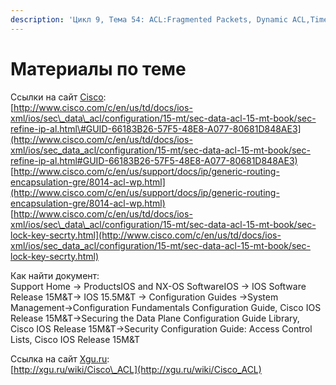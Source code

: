 ```yaml
---
description: 'Цикл 9, Тема 54: ACL:Fragmented Packets, Dynamic ACL,Time-Based ACL'
---
```


# Материалы по теме

Ссылки на сайт [Cisco](http://www.cisco.com/):  
[http://www.cisco.com/c/en/us/td/docs/ios-xml/ios/sec\_data\_acl/configuration/15-mt/sec-data-acl-15-mt-book/sec-refine-ip-al.html\#GUID-66183B26-57F5-48E8-A077-80681D848AE3](http://www.cisco.com/c/en/us/td/docs/ios-xml/ios/sec_data_acl/configuration/15-mt/sec-data-acl-15-mt-book/sec-refine-ip-al.html#GUID-66183B26-57F5-48E8-A077-80681D848AE3)  
[http://www.cisco.com/c/en/us/support/docs/ip/generic-routing-encapsulation-gre/8014-acl-wp.html](http://www.cisco.com/c/en/us/support/docs/ip/generic-routing-encapsulation-gre/8014-acl-wp.html)  
[http://www.cisco.com/c/en/us/td/docs/ios-xml/ios/sec\_data\_acl/configuration/15-mt/sec-data-acl-15-mt-book/sec-lock-key-secrty.html](http://www.cisco.com/c/en/us/td/docs/ios-xml/ios/sec_data_acl/configuration/15-mt/sec-data-acl-15-mt-book/sec-lock-key-secrty.html)

Как найти документ:  
Support Home → ProductsIOS and NX-OS SoftwareIOS → IOS Software Release 15M&T→ IOS 15.5M&T → Configuration Guides →System Management→Configuration Fundamentals Configuration Guide, Cisco IOS Release 15M&T→Securing the Data Plane Configuration Guide Library, Cisco IOS Release 15M&T→Security Configuration Guide: Access Control Lists, Cisco IOS Release 15M&T

Ссылка на сайт [Xgu.ru](http://www.xgu.ru/):  
[http://xgu.ru/wiki/Cisco\_ACL](http://xgu.ru/wiki/Cisco_ACL)

